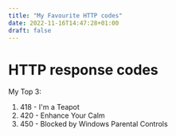 ```yaml
---
title: "My Favourite HTTP codes"
date: 2022-11-16T14:47:28+01:00
draft: false
---
```


# HTTP response codes

My Top 3:

1. 418 - I'm a Teapot
2. 420 - Enhance Your Calm
3. 450 - Blocked by Windows Parental Controls
